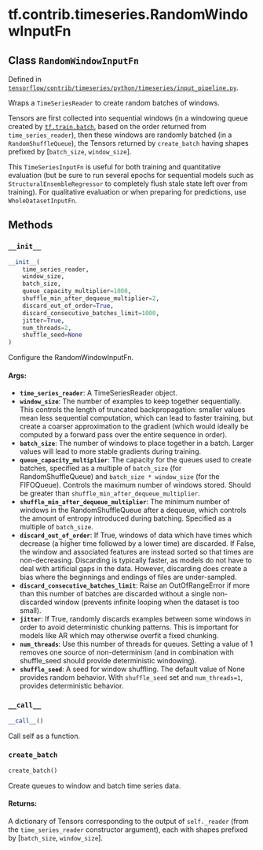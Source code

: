 <div itemscope itemtype="http://developers.google.com/ReferenceObject">
<meta itemprop="name" content="tf.contrib.timeseries.RandomWindowInputFn" />
<meta itemprop="property" content="__call__"/>
<meta itemprop="property" content="__init__"/>
<meta itemprop="property" content="create_batch"/>
</div>

# tf.contrib.timeseries.RandomWindowInputFn

## Class `RandomWindowInputFn`





Defined in [`tensorflow/contrib/timeseries/python/timeseries/input_pipeline.py`](https://www.tensorflow.org/code/tensorflow/contrib/timeseries/python/timeseries/input_pipeline.py).

Wraps a `TimeSeriesReader` to create random batches of windows.

Tensors are first collected into sequential windows (in a windowing queue
created by <a href="../../../tf/train/batch.md"><code>tf.train.batch</code></a>, based on the order returned from
`time_series_reader`), then these windows are randomly batched (in a
`RandomShuffleQueue`), the Tensors returned by `create_batch` having shapes
prefixed by [`batch_size`, `window_size`].

This `TimeSeriesInputFn` is useful for both training and quantitative
evaluation (but be sure to run several epochs for sequential models such as
`StructuralEnsembleRegressor` to completely flush stale state left over from
training). For qualitative evaluation or when preparing for predictions, use
`WholeDatasetInputFn`.

## Methods

<h3 id="__init__"><code>__init__</code></h3>

``` python
__init__(
    time_series_reader,
    window_size,
    batch_size,
    queue_capacity_multiplier=1000,
    shuffle_min_after_dequeue_multiplier=2,
    discard_out_of_order=True,
    discard_consecutive_batches_limit=1000,
    jitter=True,
    num_threads=2,
    shuffle_seed=None
)
```

Configure the RandomWindowInputFn.

#### Args:

* <b>`time_series_reader`</b>: A TimeSeriesReader object.
* <b>`window_size`</b>: The number of examples to keep together sequentially. This
    controls the length of truncated backpropagation: smaller values mean
    less sequential computation, which can lead to faster training, but
    create a coarser approximation to the gradient (which would ideally be
    computed by a forward pass over the entire sequence in order).
* <b>`batch_size`</b>: The number of windows to place together in a batch. Larger
    values will lead to more stable gradients during training.
* <b>`queue_capacity_multiplier`</b>: The capacity for the queues used to create
    batches, specified as a multiple of `batch_size` (for
    RandomShuffleQueue) and `batch_size * window_size` (for the
    FIFOQueue). Controls the maximum number of windows stored. Should be
    greater than `shuffle_min_after_dequeue_multiplier`.
* <b>`shuffle_min_after_dequeue_multiplier`</b>: The minimum number of windows in the
    RandomShuffleQueue after a dequeue, which controls the amount of entropy
    introduced during batching. Specified as a multiple of `batch_size`.
* <b>`discard_out_of_order`</b>: If True, windows of data which have times which
    decrease (a higher time followed by a lower time) are discarded. If
    False, the window and associated features are instead sorted so that
    times are non-decreasing. Discarding is typically faster, as models do
    not have to deal with artificial gaps in the data. However, discarding
    does create a bias where the beginnings and endings of files are
    under-sampled.
* <b>`discard_consecutive_batches_limit`</b>: Raise an OutOfRangeError if more than
    this number of batches are discarded without a single non-discarded
    window (prevents infinite looping when the dataset is too small).
* <b>`jitter`</b>: If True, randomly discards examples between some windows in order
    to avoid deterministic chunking patterns. This is important for models
    like AR which may otherwise overfit a fixed chunking.
* <b>`num_threads`</b>: Use this number of threads for queues. Setting a value of 1
    removes one source of non-determinism (and in combination with
    shuffle_seed should provide deterministic windowing).
* <b>`shuffle_seed`</b>: A seed for window shuffling. The default value of None
    provides random behavior. With `shuffle_seed` set and
    `num_threads=1`, provides deterministic behavior.

<h3 id="__call__"><code>__call__</code></h3>

``` python
__call__()
```

Call self as a function.

<h3 id="create_batch"><code>create_batch</code></h3>

``` python
create_batch()
```

Create queues to window and batch time series data.

#### Returns:

A dictionary of Tensors corresponding to the output of `self._reader`
(from the `time_series_reader` constructor argument), each with shapes
prefixed by [`batch_size`, `window_size`].



